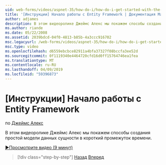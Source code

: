 ```yaml
---
uid: web-forms/videos/aspnet-35/how-do-i/how-do-i-get-started-with-the-entity-framework
title: '[Инструкции] Начало работы с Entity Framework | Документация Майкрософт'
author: adjames
description: В этом видеоролике Джеймс Алекс мы покажем способы создания простой модели данных сущности в короткий промежуток времени.
ms.author: riande
ms.date: 05/22/2008
ms.assetid: 2039bdcd-04f0-4813-b85b-4a3ccc916702
msc.legacyurl: /web-forms/videos/aspnet-35/how-do-i/how-do-i-get-started-with-the-entity-framework
msc.type: video
ms.openlocfilehash: d6559ebcbce82911a4bfa37327f08bccfa3ee52d
ms.sourcegitcommit: 0f1119340e4464720cfd16d0ff15764746ea1fea
ms.translationtype: MT
ms.contentlocale: ru-RU
ms.lasthandoff: 04/09/2019
ms.locfileid: "59396873"
---
```

# <a name="how-do-i-get-started-with-the-entity-framework"></a>[Инструкции] Начало работы с Entity Framework

по [Джеймс Алекс](https://github.com/adjames)

В этом видеоролике Джеймс Алекс мы покажем способы создания простой модели данных сущности в короткий промежуток времени.

[&#9654;Просмотрите видео (9 минут)](https://channel9.msdn.com/Blogs/ASP-NET-Site-Videos/how-do-i-get-started-with-the-entity-framework)

> [!div class="step-by-step"]
> [Назад](how-do-i-converting-a-net-20-windows-forms-application-to-net-35.md)
> [Вперед](how-do-i-use-the-new-entity-data-source.md)
